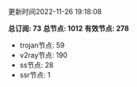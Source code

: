 更新时间2022-11-26 19:18:08

**总订阅: 73**
**总节点: 1012**
**有效节点: 278**
- trojan节点: 59
- v2ray节点: 190
- ss节点: 28
- ssr节点: 1
